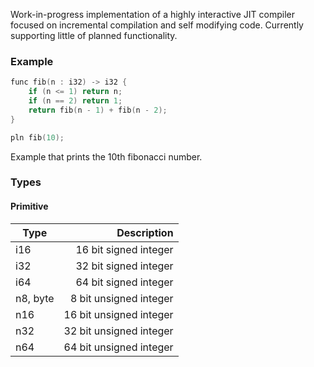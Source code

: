 Work-in-progress implementation of a highly interactive JIT compiler focused on incremental compilation and self modifying code. Currently supporting little of planned functionality.

### Example
```c
func fib(n : i32) -> i32 {
    if (n <= 1) return n;
    if (n == 2) return 1;
    return fib(n - 1) + fib(n - 2);
}

pln fib(10);
```
Example that prints the 10th fibonacci number.

### Types

#### Primitive
| Type          | Description               |
| ------------- |--------------------------:|
| i16           | 16 bit signed integer     |
| i32           | 32 bit signed integer     |
| i64           | 64 bit signed integer     |
| n8, byte      | 8 bit unsigned integer    |
| n16           | 16 bit unsigned integer   |
| n32           | 32 bit unsigned integer   |
| n64           | 64 bit unsigned integer   |
